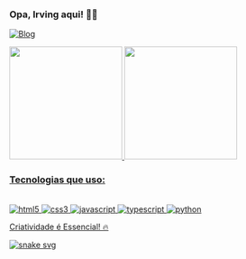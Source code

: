 ### Opa, Irving aqui! 🤙🏼

[![Blog](https://img.shields.io/badge/LinkedIn-0077B5?style=for-the-badge&logo=linkedin&logoColor=white)](https://www.linkedin.com/in/irving-cesar/)

<div>
<a href="https://github.com/irving-Cesar">
  <img height="200em" src="https://github-readme-stats.vercel.app/api?username=irving-Cesar&show_icons=true&&bg_color=00000000&text_color=FFFFFF">
  <img height="200em" src="https://github-readme-stats.vercel.app/api/top-langs/?username=irving-Cesar&layout=compact&langs_count=16&bg_color=00000000&text_color=FFFFFF">
</div>

### Tecnologias que uso:
<div style = "display: inline_block"><br/>
  <img aling="center" alt="html5" src="https://img.shields.io/badge/HTML5-E34F26?style=for-the-badge&logo=html5&logoColor=white"/>
  <img aling="center" alt="css3" src="https://img.shields.io/badge/CSS3-1572B6?style=for-the-badge&logo=css3&logoColor=white"/>
  <img aling="center" alt="javascript" src="https://img.shields.io/badge/JavaScript-F7DF1E?style=for-the-badge&logo=javascript&logoColor=black"/>
  <img aling="center" alt="typescript" src="https://img.shields.io/badge/TypeScript-007ACC?style=for-the-badge&logo=typescript&logoColor=white"/>
  <img aling="center" alt="python" src="https://img.shields.io/badge/Python-3776AB?style=for-the-badge&logo=python&logoColor=white"/>
</div>

Criatividade é Essencial! 🔥
  
![snake svg](https://github.com/irving-Cesar/irving-Cesar/blob/output/github-contribution-grid-snake.svg)
